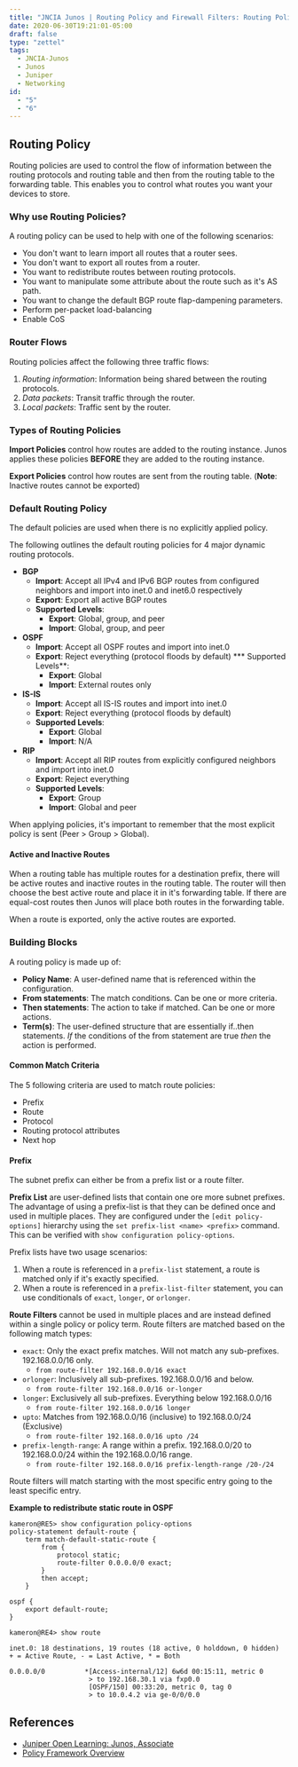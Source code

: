 ```yaml
---
title: "JNCIA Junos | Routing Policy and Firewall Filters: Routing Policy"
date: 2020-06-30T19:21:01-05:00
draft: false
type: "zettel"
tags:
  - JNCIA-Junos
  - Junos
  - Juniper
  - Networking
id: 
  - "5"
  - "6"
---
```

## Routing Policy
Routing policies are used to control the flow of information between the routing protocols and routing table and then from the routing table to the forwarding table. This enables you to control what routes you want your devices to store. 

### Why use Routing Policies?
A routing policy can be used to help with one of the following scenarios:

  * You don't want to learn import all routes that a router sees.
  * You don't want to export all routes from a router.
  * You want to redistribute routes between routing protocols.
  * You want to manipulate some attribute about the route such as it's AS path.
  * You want to change the default BGP route flap-dampening parameters.
  * Perform per-packet load-balancing
  * Enable CoS

### Router Flows
Routing policies affect the following three traffic flows:

  1. *Routing information*: Information being shared between the routing protocols.
  2. *Data packets*: Transit traffic through the router.
  3. *Local packets*: Traffic sent by the router.

### Types of Routing Policies
**Import Policies** control how routes are added to the routing instance. Junos applies these policies **BEFORE** they are added to the routing instance. 

**Export Policies** control how routes are sent from the routing table. (**Note**: Inactive routes cannot be exported)

### Default Routing Policy
The default policies are used when there is no explicitly applied policy.

The following outlines the default routing policies for 4 major dynamic routing protocols.

  * **BGP**
    * **Import**: Accept all IPv4 and IPv6 BGP routes from configured neighbors and import into inet.0 and inet6.0 respectively
    * **Export**: Export all active BGP routes
    * **Supported Levels**:
      * **Export**: Global, group, and peer
      * **Import**: Global, group, and peer
  * **OSPF**
    * **Import**: Accept all OSPF routes and import into inet.0
    * **Export**: Reject everything (protocol floods by default)
    *** Supported Levels**:
      * **Export**: Global
      * **Import**: External routes only
  * **IS-IS**
    * **Import**: Accept all IS-IS routes and import into inet.0
    * **Export**: Reject everything (protocol floods by default)
    * **Supported Levels**:
      * **Export**: Global
      * **Import**: N/A
  * **RIP**
    * **Import**: Accept all RIP routes from explicitly configured neighbors and import into inet.0
    * **Export**: Reject everything
    * **Supported Levels**:
      * **Export**: Group
      * **Import**: Global and peer

When applying policies, it's important to remember that the most explicit policy is sent (Peer > Group > Global).

#### Active and Inactive Routes
When a routing table has multiple routes for a destination prefix, there will be active routes and inactive routes in the routing table. The router will then choose the best active route and place it in it's forwarding table. If there are equal-cost routes then Junos will place both routes in the forwarding table. 

When a route is exported, only the active routes are exported. 

### Building Blocks
A routing policy is made up of:

  * **Policy Name**: A user-defined name that is referenced within the configuration.
  * **From statements**: The match conditions. Can be one or more criteria.
  * **Then statements**: The action to take if matched. Can be one or more actions.
  * **Term(s)**: The user-defined structure that are essentially if..then statements. *If* the conditions of the from statement are true *then* the action is performed.

#### Common Match Criteria

The 5 following criteria are used to match route policies:

  * Prefix
  * Route
  * Protocol
  * Routing protocol attributes
  * Next hop

#### Prefix
The subnet prefix can either be from a prefix list or a route filter. 

**Prefix List** are user-defined lists that contain one ore more subnet prefixes. The advantage of using a prefix-list is that they can be defined once and used in multiple places. They are configured under the `[edit policy-options]` hierarchy using the `set prefix-list <name> <prefix>` command. This can be verified with `show configuration policy-options`.

Prefix lists have two usage scenarios:

  1. When a route is referenced in a `prefix-list` statement, a route is matched only if it's exactly specified.
  2. When a route is referenced in a `prefix-list-filter` statement, you can use conditionals of `exact`, `longer`, or `orlonger`.

**Route Filters** cannot be used in multiple places and are instead defined within a single policy or policy term. Route filters are matched based on the following match types:

  * `exact`: Only the exact prefix matches. Will not match any sub-prefixes. 192.168.0.0/16 only. 
    * `from route-filter 192.168.0.0/16 exact`
  * `orlonger`: Inclusively all sub-prefixes. 192.168.0.0/16 and below. 
    * `from route-filter 192.168.0.0/16 or-longer`
  * `longer`: Exclusively all sub-prefixes. Everything below 192.168.0.0/16 
    * `from route-filter 192.168.0.0/16 longer`
  * `upto`: Matches from 192.168.0.0/16 (inclusive) to 192.168.0.0/24 (Exclusive) 
    * `from route-filter 192.168.0.0/16 upto /24`
  * `prefix-length-range`: A range within a prefix. 192.168.0.0/20 to 192.168.0.0/24 within the 192.168.0.0/16 range. 
    * `from route-filter 192.168.0.0/16 prefix-length-range /20-/24`

Route filters will match starting with the most specific entry going to the least specific entry. 

**Example to redistribute static route in OSPF**

```
kameron@RE5> show configuration policy-options
policy-statement default-route {
    term match-default-static-route {
        from {
            protocol static;
            route-filter 0.0.0.0/0 exact;
        }
        then accept;
    }

ospf {
    export default-route;
}
```
```
kameron@RE4> show route 

inet.0: 18 destinations, 19 routes (18 active, 0 holddown, 0 hidden)
+ = Active Route, - = Last Active, * = Both

0.0.0.0/0          *[Access-internal/12] 6w6d 00:15:11, metric 0
                    > to 192.168.30.1 via fxp0.0
                    [OSPF/150] 00:33:20, metric 0, tag 0
                    > to 10.0.4.2 via ge-0/0/0.0
```

## References
  * [Juniper Open Learning: Junos, Associate](https://cloud.contentraven.com/junosgenius/learningpath-detail/1004/3/0/1)
  * [Policy Framework Overview](https://www.juniper.net/documentation/en_US/junos/topics/concept/policy-routing-overview.html)

